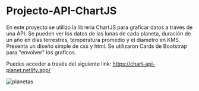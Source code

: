 # Projecto-API-ChartJS
En este proyecto se utilizo la libreria ChartJS para graficar datos a través de una API. Se pueden ver los datos de las lunas de cada planeta, 
duración de un año en días terrestres, temperatura promedio y el diametro en KMS. Presenta un diseño simple de css y html. Se utilizaron Cards de Bootstrap 
para "envolver" los graficos.

Puedes acceder a través del siguiente link: 
https://chart-api-planet.netlify.app/


![planetas](https://user-images.githubusercontent.com/75914262/207379458-0440b7e4-c270-460f-9067-faa0a9b0285e.png)
